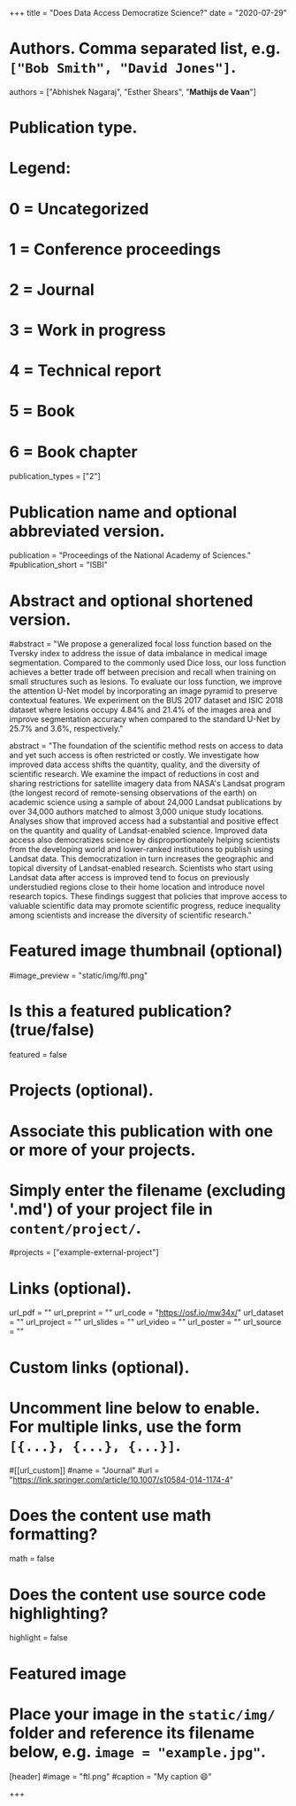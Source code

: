 +++
title = "Does Data Access Democratize Science?"
date = "2020-07-29"

# Authors. Comma separated list, e.g. `["Bob Smith", "David Jones"]`.

authors = ["Abhishek Nagaraj", "Esther Shears", "**Mathijs de Vaan**"]

# Publication type.
# Legend:
# 0 = Uncategorized
# 1 = Conference proceedings
# 2 = Journal
# 3 = Work in progress
# 4 = Technical report
# 5 = Book
# 6 = Book chapter
publication_types = ["2"]

# Publication name and optional abbreviated version.
publication = "Proceedings of the National Academy of Sciences."
#publication_short = "ISBI"

# Abstract and optional shortened version.

#abstract = "We propose a generalized focal loss function based on the Tversky index to address the issue of data imbalance in medical image segmentation. Compared to the commonly used Dice loss, our loss function achieves a better trade off between precision and recall when training on small structures such as lesions. To evaluate our loss function, we improve the attention U-Net model by incorporating an image pyramid to preserve contextual features. We experiment on the BUS 2017 dataset and ISIC 2018 dataset where lesions occupy 4.84% and 21.4% of the images area and improve segmentation accuracy when compared to the standard U-Net by 25.7% and 3.6%, respectively."

abstract = "The foundation of the scientific method rests on access to data and yet such access is often restricted or costly. We investigate how improved data access shifts the quantity, quality, and the diversity of scientific research. We examine the impact of reductions in cost and sharing restrictions for satellite imagery data from NASA's Landsat program (the longest record of remote-sensing observations of the earth) on academic science using a sample of about 24,000 Landsat publications by over 34,000 authors matched to almost 3,000 unique study locations. Analyses show that improved access had a substantial and positive effect on the quantity and quality of Landsat-enabled science. Improved data access also democratizes science by disproportionately helping scientists from the developing world and lower-ranked institutions to publish using Landsat data. This democratization in turn increases the geographic and topical diversity of Landsat-enabled research. Scientists who start using Landsat data after access is improved tend to focus on previously understudied regions close to their home location and introduce novel research topics. These findings suggest that policies that improve access to valuable scientific data may promote scientific progress, reduce inequality among scientists and increase the diversity of scientific research."

# Featured image thumbnail (optional)
#image_preview = "static/img/ftl.png"

# Is this a featured publication? (true/false)
featured = false

# Projects (optional).
#   Associate this publication with one or more of your projects.
#   Simply enter the filename (excluding '.md') of your project file in `content/project/`.
#projects = ["example-external-project"]

# Links (optional).
url_pdf = ""
url_preprint = ""
url_code = "https://osf.io/mw34x/"
url_dataset = ""
url_project = ""
url_slides = ""
url_video = ""
url_poster = ""
url_source = ""

# Custom links (optional).
#   Uncomment line below to enable. For multiple links, use the form `[{...}, {...}, {...}]`.
#[[url_custom]]
#name = "Journal"
#url = "https://link.springer.com/article/10.1007/s10584-014-1174-4"

# Does the content use math formatting?
math = false

# Does the content use source code highlighting?
highlight = false
  
# Featured image
# Place your image in the `static/img/` folder and reference its filename below, e.g. `image = "example.jpg"`.
[header]
#image = "ftl.png"
#caption = "My caption :smile:"

+++
